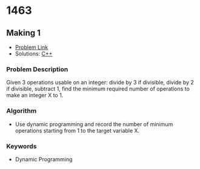 # 1463
## Making 1

- [Problem Link](https://www.acmicpc.net/problem/1463)
- Solutions: [C++](./1463.cpp)

### Problem Description
Given 3 operations usable on an integer: divide by 3 if divisible, divide by 2 if divisible, subtract 1, find the minimum required number of operations to make an integer X to 1.

### Algorithm
- Use dynamic programming and record the number of minimum operations starting from 1 to the target variable X.

### Keywords
- Dynamic Programming 
